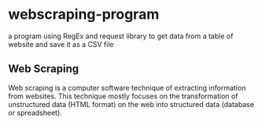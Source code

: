 # webscraping-program
a program using RegEx and request library to get data from a table of website and save it as a CSV file

## Web Scraping

Web scraping is a computer software technique of extracting information from websites. This technique mostly focuses on the transformation of unstructured data (HTML format) on the web into structured data (database or spreadsheet).
